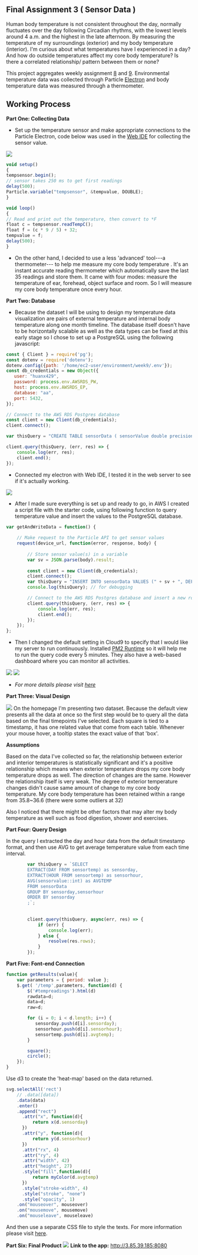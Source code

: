 ## Final Assignment 3 ( Sensor Data )
Human body temperature is not consistent throughout the day, normally fluctuates over the day following Circadian rhythms, with the lowest levels around 4 a.m. and the highest in the late afternoon. By measuring the temperature of my surroundings (exterior) and my body temperature (interior). I'm curious about what temperatures have I experienced in a day? And how do outside temperatures affect my core body temperature? Is there a correlated relationship/ pattern between them or none?

This project aggregates weekly assignment [8](https://github.com/Xingwei726/data-structures/tree/master/week8) and [9](https://github.com/Xingwei726/data-structures/tree/master/week9). Environmental temperature data was collected through Particle [Electron](https://docs.particle.io/electron/) and body temperature data was measured through a thermometer.

## Working Process

**Part One: Collecting Data**

 - Set up the temperature sensor and make appropriate connections to the
   Particle Electron,  code below was used in the [Web
   IDE](https://build.particle.io/) for collecting the sensor value.

![](sensor.jpg)

```javascript
void setup()
{
tempsensor.begin();
// sensor takes 250 ms to get first readings
delay(500);
Particle.variable("tempsensor", &tempvalue, DOUBLE);
}

void loop()
{
// Read and print out the temperature, then convert to *F
float c = tempsensor.readTempC();
float f = (c * 9 / 5) + 32;
tempvalue = f;
delay(500);
}

```

 - On the other hand, I decided to use a less 'advanced' tool---a thermometer--- to help me measure my core body temperature . It's an instant accurate reading thermometer which automatically save the last 35 readings and store them. It came with four modes: measure the temperature of ear, forehead, object surface and room. So I will measure my core body temperature once every hour.

 
 
 **Part Two: Database**

 - Because the dataset I will be using to design my temperature data
   visualization are pairs of external temperature and internal body
   temperature along one month timeline. The database itself doesn't
   have to be horizontally scalable as well as the data types can be
   fixed at this early stage so I chose to set up a PostgreSQL using the
   following javascript:
```javascript
const { Client } = require('pg');
const dotenv = require('dotenv');
dotenv.config({path: '/home/ec2-user/environment/week9/.env'});
const db_credentials = new Object({
   user: "huanx429",
   password: process.env.AWSRDS_PW,
   host: process.env.AWSRDS_EP,
   database: "aa",
   port: 5432,
});

// Connect to the AWS RDS Postgres database
const client = new Client(db_credentials);
client.connect();

var thisQuery = "CREATE TABLE sensorData ( sensorValue double precision, sensorTemp timestamp DEFAULT current_timestamp );";

client.query(thisQuery, (err, res) => {
    console.log(err, res);
    client.end();
});

```

 - Connected my electron with Web IDE, I tested it in the web server to
   see if it's actually working.

![](webtest.png)

 - After I made sure everything is set up and ready to go, in AWS I
   created a script file with the starter code, using following function
   to query temperature value and insert the values to the PostgreSQL
   database.

```javascript
var getAndWriteData = function() {
    
    // Make request to the Particle API to get sensor values
    request(device_url, function(error, response, body) {
        
        // Store sensor value(s) in a variable
        var sv = JSON.parse(body).result;
        
        const client = new Client(db_credentials);
        client.connect();
        var thisQuery = "INSERT INTO sensorData VALUES (" + sv + ", DEFAULT);";
        console.log(thisQuery); // for debugging

        // Connect to the AWS RDS Postgres database and insert a new row of sensor values
        client.query(thisQuery, (err, res) => {
            console.log(err, res);
            client.end();
        });
    });
};
```

 - Then I changed the default setting in Cloud9 to specify that I would
   like my server to run continuously.  Installed [PM2
   Runtime](https://pm2.keymetrics.io/docs/usage/pm2-doc-single-page/)
   so it will help me to run the query code every 5 minutes. They also
   have a web-based dashboard where you can monitor all activities.

![](PM2.png)
![](eTemp.png)



 - *For more details please visit [here](https://github.com/Xingwei726/data-structures/blob/master/week9/README.md)*


 
  
**Part Three: Visual Design**

![](sketch.png)
On the homepage I'm presenting two dataset. Because the default view presents all the data at once so the first step would be to query all the data based on the final timepoints I've selected. Each square is tied to a timestamp, it has one related value that come from each table. Whenever your mouse hover, a tooltip states the exact value of that 'box'.

**Assumptions**  

Based on the data I've collected so far, the relationship between exterior and interior temperatures is statistically significant and it's a positive relationship which means when exterior temperature drops my core body temperature drops as well. The direction of changes are the same. However the relationship itself is very weak. The degree of exterior temperature changes didn't cause same amount of change to my core body temperature. My core body temperature has been retained within a range from 35.8~36.6 (there were some outliers at 32)

Also I noticed that there might be other factors that may alter my body temperature as well such as food digestion, shower and exercises.
  
 
**Part Four: Query Design**

In the query I extracted the day and hour data from the default timestamp format, and then use AVG to get average temperature value from each time interval. 

```javascript
        var thisQuery = `SELECT 
        EXTRACT(DAY FROM sensortemp) as sensorday,
        EXTRACT(HOUR FROM sensortemp) as sensorhour,
        AVG(sensorvalue::int) as AVGTEMP
        FROM sensorData
        GROUP BY sensorday,sensorhour
        ORDER BY sensorday
        ;`;
        
        
        client.query(thisQuery, async(err, res) => {
            if (err) {
                console.log(err);
            } else {
                resolve(res.rows);
            }
        });

```



**Part Five: Font-end Connection**

```javascript
function getResults(value){
    var parameters = { period: value };
    $.get( '/temp',parameters, function(d) {
        $('#tempreadings').html(d)
        rawdata=d;
        data=d;
        raw=d;

        for (i = 0; i < d.length; i++) {        
           sensorday.push(d[i].sensorday);
           sensorhour.push(d[i].sensorhour);
           sensortemp.push(d[i].avgtemp);
        }

        square();
        circle();
    });
}

```

Use d3 to create the 'heat-map' based on the data returned. 

```javascript
svg.selectAll('rect')
    // .data([data])
    .data(data)
    .enter()
    .append("rect")
      .attr("x", function(d){
          return x(d.sensorday)
      })
      .attr("y", function(d){
          return y(d.sensorhour)
      })
      .attr("rx", 4)
      .attr("ry", 4)
      .attr("width", 42)
      .attr("height", 27)
      .style("fill",function(d){
          return myColor(d.avgtemp)
      })
      .style("stroke-width", 4)
      .style("stroke", "none")
      .style("opacity", 1)
    .on("mouseover", mouseover)
    .on("mousemove", mousemove)
    .on("mouseleave", mouseleave)

```

And then use a separate CSS file to style the texts. For more information please visit [here](https://github.com/Xingwei726/data-structures/tree/master/Final).


**Part Six: Final Product**
![](tempFinal.png)
**Link to the app:** http://3.85.39.185:8080